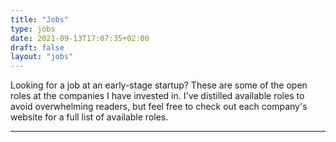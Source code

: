 ```yaml
---
title: "Jobs"
type: jobs
date: 2021-09-13T17:07:35+02:00
draft: false
layout: "jobs"
---
```


Looking for a job at an early-stage startup? These are some of the open roles at
the companies I have invested in. I've distilled available roles to avoid
overwhelming readers, but feel free to check out each company's website for a
full list of available roles.

---